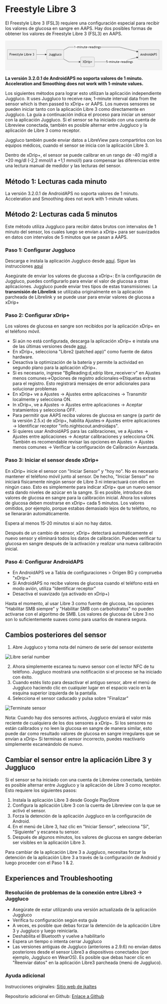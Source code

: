 # **Freestyle Libre 3**

El Freestyle Libre 3 (FSL3) requiere una configuración especial para recibir los valores de glucosa en sangre en AAPS. Hay dos posibles formas de obtener los valores de Freestyle Libre 3 (FSL3) en AAPS.

![FL3](../images/d912c1d3-06d2-4b58-ad7c-025ca1980fae.jpeg)

**La versión 3.2.0.1 de AndroidAPS no soporta valores de 1 minuto. Acceleration and Smoothing does not work with 1-minute values.**

Los siguientes métodos para lograr esto utilizan la aplicación independiente Juggluco. It uses Juggluco to receive raw, 1-minute interval data from the sensor which is then passed to xDrip+ or AAPS. Los nuevos sensores se pueden iniciar tanto con la aplicación Libre 3 como directamente en Juggluco. La guía a continuación indica el proceso para iniciar un sensor con la aplicación Juggluco. Si el sensor se ha iniciado con una cuenta de Libreview conectada, también es posible alternar entre Juggluco y la aplicación de Libre 3 como receptor.

Juggluco también puede enviar datos a LibreView para compartirlos con los equipos médicos, cuando el sensor se inicia con la aplicación Libre 3.

Dentro de xDrip+, el sensor se puede calibrar en un rango de -40 mg/dl a +20 mg/dl (-2,2 mmol/l a +1,1 mmol/l) para compensar las diferencias entre una lectura manual de medidor y las lecturas del sensor.

## Método 1: Lecturas cada minuto
La versión 3.2.0.1 de AndroidAPS no soporta valores de 1 minuto. Acceleration and Smoothing does not work with 1-minute values.


## Método 2: Lecturas cada 5 minutos
Este método utiliza Juggluco para recibir datos brutos con intervalos de 1 minuto del sensor, los cuales luego se envían a xDrip+ para ser suavizados en datos con intervalos de 5 minutos que se pasan a AAPS.

### Paso 1: Configurar Juggluco
Descarga e instala la aplicación Juggluco desde [aquí](https://www.juggluco.nl/Juggluco/download.html). Sigue las instrucciones [aquí](https://www.juggluco.nl/Juggluco/libre3/)

Asegúrate de enviar los valores de glucosa a xDrip+: En la configuración de Juggluco, puedes configurarlo para enviar el valor de glucosa a otras aplicaciones. Juggluco puede enviar tres tipos de estas transmisiones: La **transmisión de Librelink** se utilizaba originalmente en la aplicación parcheada de Librelink y se puede usar para enviar valores de glucosa a xDrip+

### Paso 2: Configurar xDrip+

Los valores de glucosa en sangre son recibidos por la aplicación xDrip+ en el teléfono móvil.

- Si aún no está configurada, descarga la aplicación xDrip+ e instala una de las últimas versiones desde [aquí](https://github.com/NightscoutFoundation/xDrip/releases).
- En xDrip+, selecciona "Libre2 (patched app)" como fuente de datos hardware.
- Desactiva la optimización de la batería y permite la actividad en segundo plano para la aplicación xDrip+.
- Si es necesario, ingrese "BgReading:d,xdrip libre_receiver:v" en Ajustes menos comunes->Opciones de registro adicionales->Etiquetas extras para el registro. Esto registrará mensajes de error adicionales para solucionar problemas
- En xDrip+ ve a Ajustes -> Ajustes entre aplicacoines -> Transmitir localmente y selecciona ON.
- In xDrip+, ve a Ajustes -> Ajustes entre aplicaciones -> Aceptar tratamientos y selecciona OFF.
- Para permitir que AAPS reciba valores de glucosa en sangre (a partir de la versión 2.5.x) de xDrip+, habilita Ajustes-> Ajustes entre aplicaciones -> Identificar receptor "info.nightscout.androidaps".
- Si quieres usar AndroidAPS para las calibraciones, ve a Ajustes -> Ajustes entre aplicaciones -> Aceptar calibraciones y selecciona ON. También es recomendable revisar las opciones en Ajustes -> Ajustes menos comunes -> Verificar la configuración de Calibración Avanzada.

### Paso 3: Iniciar el sensor desde xDrip+

En xDrip+ inicie el sensor con "Iniciar Sensor" y "hoy no". No es necesario mantener el teléfono móvil junto al sensor. De hecho, "Iniciar Sensor" no iniciará físicamente ningún sensor de Libre 3 ni interactuará con ellos en ningún caso. Esto es simplemente para indicar xDrip+ que un nuevo sensor está dando niveles de azúcar en la sangre. Si es posible, introduce dos valores de glucosa en sangre para la calibración inicial. Ahora los valores de glucosa deben mostrarse en xDrip+ cada 5 minutos. Los valores omitidos, por ejemplo, porque estabas demasiado lejos de tu teléfono, no se llenararán automáticamente.

Espera al menos 15-20 minutos si aún no hay datos.

Después de un cambio de sensor, xDrip+ detectará automáticamente el nuevo sensor y eliminará todos los datos de calibración. Puedes verificar tu glucosa en sangre después de la activación y realizar una nueva calibración inicial.

### Paso 4: Configurar AndroidAPS

- En AndroidAPS ve a Tabla de configuraciones > Origen BG y comprueba "xDrip+"
- Si AndroidAPS no recibe valores de glucosa cuando el teléfono está en modo avión, utiliza "Identificar receptor"
- Desactiva el suavizado (ya activado en xDrip+)

Hasta el momento, al usar Libre 3 como fuente de glucosa, las opciones "Habilitar SMB siempre" y "Habilitar SMB con carbohidratos" no pueden activarse con el algoritmo de SMB. Los valores de glucosa de Libre 3 no son lo suficientemente suaves como para usarlos de manera segura.



## Cambios posteriores del sensor

1. Abre Juggluco y toma nota del número de serie del sensor existente

![Libre serial number](../images/libre3/step\_13.jpg)

2. Ahora simplemente escanea tu nuevo sensor con el lector NFC de tu teléfono. Juggluco mostrará una notificación si el proceso se ha iniciado con éxito.
3. Cuando estés listo para desactivar el antiguo sensor, abre el menú de Juggluco haciendo clic en cualquier lugar en el espacio vacío en la esquina superior izquierda de la pantalla.
4. Selecciona el sensor caducado y pulsa sobre "Finalizar"

![Terminate sensor](../images/libre3/step\_14.jpg)

Nota: Cuando hay dos sensores activos, Juggluco enviará el valor más reciente de cualquiera de los dos sensores a xDrip+. Si los sensores no están calibrados y no leen la glucosa en sangre de manera similar, esto puede dar como resultado valores de glucosa en sangre irregulares que se envían a xDrip+ Si terminas el sensor incorrecto, puedes reactivarlo simplemente escaneándolo de nuevo.

## Cambiar el sensor entre la aplicación Libre 3 y Juggluco

Si el sensor se ha iniciado con una cuenta de Libreview conectada, también es posible alternar entre Juggluco y la aplicación de Libre 3 como receptor. Esto requiere los siguientes pasos:

1. Instala la aplicación Libre 3 desde Google PlayStore
2. Configura la aplicación Libre 3 con la cuenta de Libreview con la que se activó el sensor.
3. Forza la detención de la aplicación Juggluco en la configuración de Android.
4. En el menú de Libre 3, haz clic en "Iniciar Sensor", selecciona "Sí", "Siguiente" y escanea tu sensor.
5. Después de algunos minutos, los valores de glucosa en sangre deberían ser visibles en la aplicación Libre 3.

Para cambiar de la aplicación Libre 3 a Juggluco, necesitas forzar la detención de la aplicación Libre 3 a través de la configuración de Android y luego proceder con el Paso 1 & 2.

## Experiences and Troubleshooting

### Resolución de problemas de la conexión entre Libre3 -> Juggluco

- Asegúrate de estar utilizando una versión actualizada de la aplicación Juggluco
- Verifica tu configuración según esta guía
- A veces, es posible que debas forzar la detención de la aplicación Libre 3 y Juggluco y luego reiniciarla.
- Deshabilita el Bluetooth y vuelve a habilitarlo
- Espera un tiempo o intenta cerrar Juggluco
- Las versiones antiguas de Juggluco (anteriores a 2.9.6) no envían datos posteriores desde el sensor Libre3 a dispositivos conectados (por ejemplo, Juggluco en WearOS). Es posible que debas hacer clic en "Reenviar datos" en la aplicación Libre3 parcheada (menú de Juggluco).

### Ayuda adicional

Instrucciones originales: [Sitio web de jkaltes](https://www.juggluco.nl/Juggluco/libre3/)

Repositorio adicional en Github: [Enlace a Github](https://github.com/maheini/FreeStyle-Libre-3-patch)
